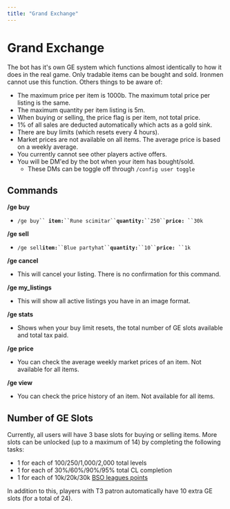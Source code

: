 ```yaml
---
title: "Grand Exchange"
---
```


# Grand Exchange

The bot has it's own GE system which functions almost identically to how it does in the real game. Only tradable items can be bought and sold. Ironmen cannot use this function. Others things to be aware of:

- The maximum price per item is 1000b. The maximum total price per listing is the same.
- The maximum quantity per item listing is 5m.
- When buying or selling, the price flag is per item, not total price.
- 1% of all sales are deducted automatically which acts as a gold sink.
- There are buy limits (which resets every 4 hours).
- Market prices are not available on all items. The average price is based on a weekly average.
- You currently cannot see other players active offers.
- You will be DM'ed by the bot when your item has bought/sold.
  - These DMs can be toggle off through `/config user toggle`

## Commands

**/ge buy**

- `/ge buy`` `**`item:`**` ``Rune scimitar`` `**`quantity:`**` ``250`` `**`price:`**` ``30k`

**/ge sell**

- `/ge sell`**`item:`**` ``Blue partyhat`` `**`quantity:`**` ``10`` `**`price:`**` ``1k`

**/ge cancel**

- This will cancel your listing. There is no confirmation for this command.

**/ge my_listings**

- This will show all active listings you have in an image format.

**/ge stats**

- Shows when your buy limit resets, the total number of GE slots available and total tax paid.

**/ge price**

- You can check the average weekly market prices of an item. Not available for all items.

**/ge view**

- You can check the price history of an item. Not available for all items.

## Number of GE Slots

Currently, all users will have 3 base slots for buying or selling items. More slots can be unlocked (up to a maximum of 14) by completing the following tasks:

- 1 for each of 100/250/1,000/2,000 total levels
- 1 for each of 30%/60%/90%/95% total CL completion
- 1 for each of 10k/20k/30k [BSO leagues points](https://bso-wiki.oldschool.gg/leagues)

In addition to this, players with T3 patron automatically have 10 extra GE slots (for a total of 24).
